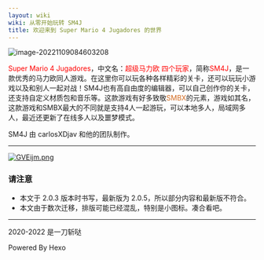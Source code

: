 ```yaml
---
layout: wiki
wiki: 从零开始玩转 SM4J
title: 欢迎来到 Super Mario 4 Jugadores 的世界
---
```


![image-20221109084603208](https://imgsrc.baidu.com/forum/pic/item/d043ad4bd11373f012ae435de10f4bfbfaed045a.jpg)

<font color=#FF0000>Super Mario 4 Jugadores</font>，中文名：<font color=#ff0000>超级马力欧 四个玩家</font>，简称<font color=#ff0000>SM4J</font>，是一款优秀的马力欧同人游戏。在这里你可以玩各种各样精彩的关卡，还可以玩玩小游戏以及和别人一起对战！SM4J也有高自由度的编辑器，可以自己创作你的关卡，还支持自定义材质包和音乐等。这款游戏有好多致敬<font color=#d2691e>SMBX</font>的元素，游戏如其名，这款游戏和SMBX最大的不同就是支持4人一起游玩，可以本地多人，局域网多人，最近还更新了在线多人以及噩梦模式。

SM4J 由 carlosXDjav 和他的团队制作。

------

[![GVEijm.png](https://www.helloimg.com/images/2022/02/27/GVEijm.png)](https://www.helloimg.com/image/GVEijm)

### 请注意

- 本文于 2.0.3 版本时书写，最新版为 2.0.5，所以部分内容和最新版不符合。
- 本文由于数次迁移，排版可能已经混乱，特别是小图标。凑合看吧。

------

2020-2022 是一刀斩哒

Powered By Hexo
